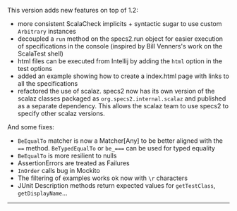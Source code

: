 This version adds new features on top of 1.2:

 * more consistent ScalaCheck implicits + syntactic sugar to use custom `Arbitrary` instances
 * decoupled a `run` method on the specs2.run object for easier execution of specifications in the console (inspired by Bill Venners's work on the ScalaTest shell)
 * html files can be executed from Intellij by adding the `html` option in the test options
 * added an example showing how to create a index.html page with links to all the specifications
 * refactored the use of scalaz. specs2 now has its own version of the scalaz classes packaged as `org.specs2.internal.scalaz` and published as a separate dependency. This allows the scalaz team to use specs2 to specify other scalaz versions.

And some fixes:

 * `BeEqualTo` matcher is now a Matcher[Any] to be better aligned with the `==` method. `BeTypedEqualTo` or `be_===` can be used for typed equality
 * `BeEqualTo` is more resilient to nulls
 * AssertionErrors are treated as Failures
 * `InOrder` calls bug in Mockito
 * The filtering of examples works ok now with `\r` characters
 * JUnit Description methods return expected values for `getTestClass`, `getDisplayName`...

 ------

